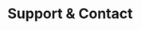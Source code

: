 <!-- Space: SlidesDevOps -->
<!-- Parent: Project -->
<!-- Title: Support -->

<!-- Label: Support and Contact -->
<!-- Include: docs/disclaimer.md -->
<!-- Include: ac:toc -->

# Support & Contact

